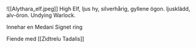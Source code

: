 ![[Alythara_elf.jpeg]]
High Elf, ljus hy, silverhårig, gyllene ögon. ljusklädd, alv-öron. Undying Warlock.

Innehar en Medani Signet ring

Fiende med [[Zidtrelu Tadalis]]